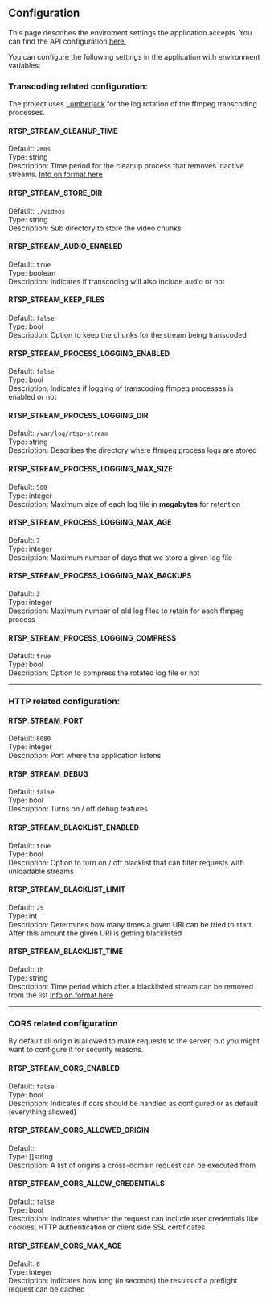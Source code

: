 ## Configuration

This page describes the enviroment settings the application accepts. You can find the API configuration [here.](../api)

You can configure the following settings in the application with environment variables:

### Transcoding related configuration:

The project uses [Lumberjack](https://github.com/natefinch/lumberjack) for the log rotation of the ffmpeg transcoding processes.

#### RTSP_STREAM_CLEANUP_TIME
Default: `2m0s`<br/>
Type: string<br/>
Description: Time period for the cleanup process that removes inactive streams. [Info on format here](https://golang.org/pkg/time/#ParseDuration)<br/>

#### RTSP_STREAM_STORE_DIR
Default: `./videos`<br/>
Type: string<br/>
Description: Sub directory to store the video chunks<br/>

#### RTSP_STREAM_AUDIO_ENABLED
Default: `true`<br/>
Type: boolean<br/>
Description: Indicates if transcoding will also include audio or not<br/>

#### RTSP_STREAM_KEEP_FILES
Default: `false`<br/>
Type: bool<br/>
Description: Option to keep the chunks for the stream being transcoded<br/>

#### RTSP_STREAM_PROCESS_LOGGING_ENABLED
Default: `false`<br/>
Type: bool<br/>
Description: Indicates if logging of transcoding ffmpeg processes is enabled or not<br/>

#### RTSP_STREAM_PROCESS_LOGGING_DIR
Default: `/var/log/rtsp-stream`<br/>
Type: string<br/>
Description: Describes the directory where ffmpeg process logs are stored<br/>

#### RTSP_STREAM_PROCESS_LOGGING_MAX_SIZE
Default: `500`<br/>
Type: integer<br/>
Description: Maximum size of each log file in **megabytes** for retention<br/>

#### RTSP_STREAM_PROCESS_LOGGING_MAX_AGE
Default: `7`<br/>
Type: integer<br/>
Description: Maximum number of days that we store a given log file<br/>

#### RTSP_STREAM_PROCESS_LOGGING_MAX_BACKUPS
Default: `3`<br/>
Type: integer<br/>
Description: Maximum number of old log files to retain for each ffmpeg process<br/>

#### RTSP_STREAM_PROCESS_LOGGING_COMPRESS
Default: `true`<br/>
Type: bool<br/>
Description: Option to compress the rotated log file or not<br/>

<hr/>

### HTTP related configuration:

#### RTSP_STREAM_PORT
Default: `8080`<br/>
Type: integer<br/>
Description: Port where the application listens<br/>

#### RTSP_STREAM_DEBUG
Default: `false`<br/>
Type: bool<br/>
Description: Turns on / off debug features<br/>

#### RTSP_STREAM_BLACKLIST_ENABLED
Default: `true`<br/>
Type: bool<br/>
Description: Option to turn on / off blacklist that can filter requests with unloadable streams<br/>

#### RTSP_STREAM_BLACKLIST_LIMIT
Default: `25`<br/>
Type: int<br/>
Description: Determines how many times a given URI can be tried to start. After this amount the given URI is getting blacklisted<br/>

#### RTSP_STREAM_BLACKLIST_TIME
Default: `1h`<br/>
Type: string<br/>
Description: Time period which after a blacklisted stream can be removed from the list [Info on format here](https://golang.org/pkg/time/#ParseDuration)<br/>

<hr/>

### CORS related configuration

By default all origin is allowed to make requests to the server, but you might want to configure it for security reasons.

#### RTSP_STREAM_CORS_ENABLED
Default: `false`<br/>
Type: bool<br/>
Description: Indicates if cors should be handled as configured or as default (everything allowed)<br/>

#### RTSP_STREAM_CORS_ALLOWED_ORIGIN
Default: <br/>
Type: []string<br/>
Description: A list of origins a cross-domain request can be executed from<br/>

#### RTSP_STREAM_CORS_ALLOW_CREDENTIALS
Default: `false`<br/>
Type: bool<br/>
Description: Indicates whether the request can include user credentials like cookies, HTTP authentication or client side SSL certificates<br/>

#### RTSP_STREAM_CORS_MAX_AGE
Default: `0`<br/>
Type: integer<br/>
Description: Indicates how long (in seconds) the results of a preflight request can be cached<br/>
